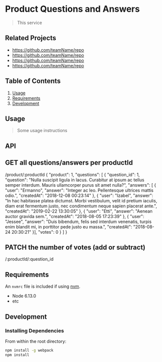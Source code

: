 # Product Questions and Answers

> This service

## Related Projects

  - https://github.com/teamName/repo
  - https://github.com/teamName/repo
  - https://github.com/teamName/repo
  - https://github.com/teamName/repo

## Table of Contents

1. [Usage](#Usage)
1. [Requirements](#requirements)
1. [Development](#development)

## Usage

> Some usage instructions

## API
  ## GET all questions/answers per productId
/product/:productId
{
  "product": 1,
  "questions": [
    {
      "question_id": 1,
      "question": "Nulla suscipit ligula in lacus. Curabitur at ipsum ac tellus semper interdum. Mauris ullamcorper purus sit amet nulla?",
      "answers": [
        { "user": "Ermanno", "answer": "Integer ac leo. Pellentesque ultrices mattis odio.", "createdAt": "2018-12-08 00:23:14" },
        { "user": "Izabel", "answer": "In hac habitasse platea dictumst. Morbi vestibulum, velit id pretium iaculis, diam erat fermentum justo, nec condimentum neque sapien placerat ante.", "createdAt": "2019-02-22 13:30:05" }, { "user": "Etti", "answer": "Aenean auctor gravida sem.", "createdAt": "2018-08-05 17:23:39" },
        { "user": "Jessee", "answer": "Duis bibendum, felis sed interdum venenatis, turpis enim blandit mi, in porttitor pede justo eu massa.", "createdAt": "2018-08-24 20:30:21" }],
      "votes": 0
    }
  ]
}

  ## PATCH the number of votes (add or subtract)
/:productId/:question_id

## Requirements

An `nvmrc` file is included if using [nvm](https://github.com/creationix/nvm).

- Node 6.13.0
- etc

## Development

### Installing Dependencies

From within the root directory:

```sh
npm install -g webpack
npm install
```

